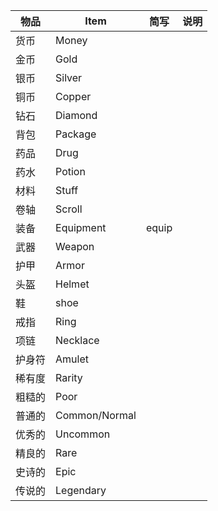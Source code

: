 | 物品 | Item | 简写 | 说明 |
| --- | --- | --- | --- |
| 货币 | Money | | |
| 金币 | Gold | | |
| 银币 | Silver | | |
| 铜币 | Copper | | |
| 钻石 | Diamond | | |
| 背包 | Package | | |
| 药品 | Drug | | |
| 药水 | Potion | | |
| 材料 | Stuff | | |
| 卷轴 | Scroll | | |
| 装备 | Equipment | equip | |
| 武器 | Weapon | | |
| 护甲 | Armor | | |
| 头盔 | Helmet | | |
| 鞋 | shoe | | |
| 戒指 | Ring | | |
| 项链 | Necklace | | |
| 护身符 | Amulet | | |
| 稀有度 | Rarity | | |
| 粗糙的 | Poor | | |
| 普通的 | Common/Normal | | |
| 优秀的 | Uncommon | | |
| 精良的 | Rare | | |
| 史诗的 | Epic | | |
| 传说的 | Legendary | | |